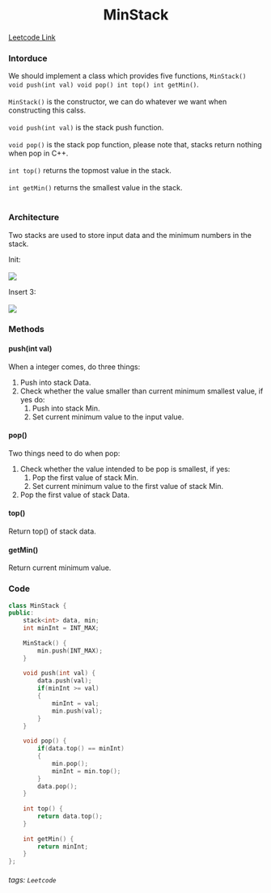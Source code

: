 <center><h1>MinStack</h1></center>

[Leetcode Link](https://leetcode.com/problems/min-stack/)

### Intorduce
We should implement a class which provides five functions, 
`MinStack() void push(int val) void pop() int top() int getMin()`.
<br></br>
`MinStack()` is the constructor, we can do whatever we want when constructing this calss.<br></br>
`void push(int val)` is the stack push function.<br></br>
`void pop()` is the stack pop function, please note that, stacks return nothing when pop in C++.<br></br>
`int top()` returns the topmost value in the stack.<br></br>
`int getMin()` returns the smallest value in the stack.<br></br>

### Architecture
Two stacks are used to store input data and the minimum numbers in the stack.

Init:<br></br>
![](https://i.imgur.com/zazng9S.png)

Insert 3:<br></br>
![](https://i.imgur.com/yoEKfuP.png)


### Methods
#### push(int val)
When a integer comes, do three things:
1. Push into stack Data.
2. Check whether the value smaller than current minimum smallest value, if yes do:
    1. Push into stack Min.
    2. Set current minimum value to the input value.

#### pop()
Two things need to do when pop:
1. Check whether the value intended to be pop is smallest, if yes:
    1. Pop the first value of stack Min.
    2. Set current minimum value to the first value of stack Min.
2. Pop the first value of stack Data.

#### top()
Return top() of stack data.

#### getMin()
Return current minimum value.

### Code
```cpp
class MinStack {
public:
    stack<int> data, min;
    int minInt = INT_MAX;
    
    MinStack() {
        min.push(INT_MAX);
    }
    
    void push(int val) {
        data.push(val);
        if(minInt >= val)
        {
            minInt = val;
            min.push(val);
        }
    }
    
    void pop() {
        if(data.top() == minInt)
        {
            min.pop();
            minInt = min.top();
        }
        data.pop();
    }
    
    int top() {
        return data.top();
    }
    
    int getMin() {
        return minInt;
    }
};
```

###### tags: `Leetcode`
